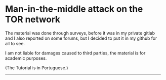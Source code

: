 # Man-in-the-middle attack on the TOR network


The material was done through surveys, before it was in my private gitlab and I also reported on some forums,
but I decided to put it in my github for all to see.

I am not liable for damages caused to third parties, the material is for academic purposes.

(The Tutorial is in Portuguese.)

----------------------------------------------------------------
